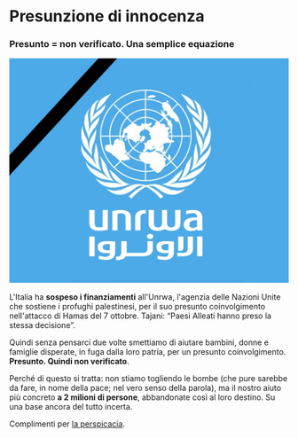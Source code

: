 # Presunzione di innocenza

### Presunto = non verificato. Una semplice equazione

![Logo UNRWA](/img/presunzione-di-innocenza.jpeg)

L'Italia ha **sospeso i finanziamenti** all'Unrwa, l'agenzia delle Nazioni Unite che sostiene i profughi palestinesi, per il suo presunto coinvolgimento nell'attacco di Hamas del 7 ottobre. Tajani: “Paesi Alleati hanno preso la stessa decisione”.

Quindi senza pensarci due volte smettiamo di aiutare bambini, donne e famiglie disperate, in fuga dalla loro patria, per un presunto coinvolgimento. **Presunto. Quindi non verificato**. 

Perché di questo si tratta: non stiamo togliendo le bombe (che pure sarebbe da fare, in nome della pace; nel vero senso della parola), ma il nostro aiuto più concreto **a 2 milioni di persone**, abbandonate così al loro destino. Su una base ancora del tutto incerta.

Complimenti per [la perspicacia](https://www.repubblica.it/esteri/2024/01/27/diretta/israele_hamas_gaza_news_guerra_oggi-421993105/).